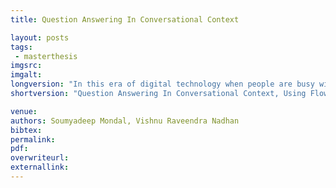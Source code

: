 ```yaml
---
title: Question Answering In Conversational Context

layout: posts
tags:
 - masterthesis
imgsrc: 
imgalt: 
longversion: "In this era of digital technology when people are busy with their daily life, they lookfor methods to learn quickly with minimal effort. Today, people more often dependon machines to store and retrieve information. Soon, they will interact with a ma-chine to seek information conversationally by asking questions to establish a contin-uous dialogue based on the information gained through the conversation. This thesisaims to study existing models created to help such machines, for a popular datasetQuAC (Question Answering in Context) [1]. Furthermore, this thesis looks to re-duce the gap between the state-of-the-artF1score of 64.1% (achieved by FlowQA[2] at the beginning of this thesis) and the human performance of 81.1%. In thisthesis, we mainly focused on experimenting with FlowQA by (1) replacing the at-tention mechanism with multi-head attention, (2) integrating BERT (BidirectionalEncoderRepresentation fromTransformer) [3]. In every experiment, there was aconsiderable amount of increment in theF1score, with the highest score being 66.4%achieved by a novel combination of FlowQA and BERT along with the concept ofobtaining contextualized word embeddings using a combination of dialog historyand a moving window. Moreover, this thesis also developed a model using BERTalone that delivered an accuracy of 43.4% on the QuAC dataset."
shortversion: "Question Answering In Conversational Context, Using FlowQA and BERT for modelling conversations in QuAC."

venue: 
authors: Soumyadeep Mondal, Vishnu Raveendra Nadhan
bibtex: 
permalink:
pdf: 
overwriteurl: 
externallink: 
---
```


